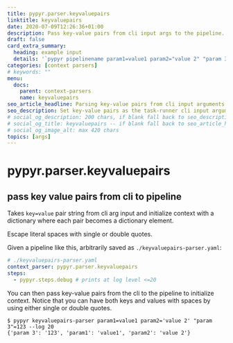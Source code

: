 ```yaml
---
title: pypyr.parser.keyvaluepairs
linktitle: keyvaluepairs
date: 2020-07-09T12:26:36+01:00
description: Pass key-value pairs from cli input args to the pipeline.
draft: false
card_extra_summary:
  heading: example input
  details: '`pypyr pipelinename param1=value1 param2="value 2" "param 3"=value3`'
categories: [context parsers]
# keywords: ""
menu:
  docs:
    parent: context-parsers
    name: keyvaluepairs
seo_article_headline: Parsing key-value pairs from cli input arguments.
seo_description: Set key-value pairs as the task-runner cli input argument to use in the pipeline at run-time.
# social_og_description: 200 chars, if blank fall back to seo_description then description
# social_og_title: keyvaluepairs -- if blank fall back to seo_article_headline > .Title. Max 70 chars
# social_og_image_alt: max 420 chars
topics: [args]
---
```

# pypyr.parser.keyvaluepairs
## pass key value pairs from cli to pipeline
Takes `key=value` pair string from cli arg input and initialize context with a 
dictionary where each pair becomes a dictionary element.

Escape literal spaces with single or double quotes.

Given a pipeline like this, arbitrarily saved as `./keyvaluepairs-parser.yaml`:

```yaml
# ./keyvaluepairs-parser.yaml
context_parser: pypyr.parser.keyvaluepairs
steps:
  - pypyr.steps.debug # prints at log level <=20
```

You can then pass key-value pairs from the cli to the pipeline to initialize 
context. Notice that you can have both keys and values with spaces by using 
either single or double quotes.

```text
$ pypyr keyvaluepairs-parser param1=value1 param2='value 2' "param 3"=123 --log 20
{'param 3': '123', 'param1': 'value1', 'param2': 'value 2'}
```
